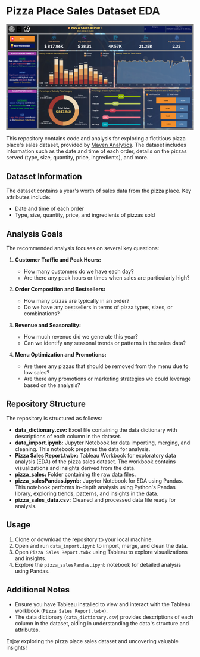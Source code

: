 # Pizza Place Sales Dataset EDA

<img src="./Home.png" alt="Home" align="center">

<br>

This repository contains code and analysis for exploring a fictitious pizza place's sales dataset, provided by [Maven Analytics](https://www.mavenanalytics.io/challenges/maven-pizza-challenge/4). The dataset includes information such as the date and time of each order, details on the pizzas served (type, size, quantity, price, ingredients), and more.

## Dataset Information

The dataset contains a year's worth of sales data from the pizza place. Key attributes include:

- Date and time of each order
- Type, size, quantity, price, and ingredients of pizzas sold

## Analysis Goals

The recommended analysis focuses on several key questions:

1. **Customer Traffic and Peak Hours:**
   - How many customers do we have each day?
   - Are there any peak hours or times when sales are particularly high?

2. **Order Composition and Bestsellers:**
   - How many pizzas are typically in an order?
   - Do we have any bestsellers in terms of pizza types, sizes, or combinations?

3. **Revenue and Seasonality:**
   - How much revenue did we generate this year?
   - Can we identify any seasonal trends or patterns in the sales data?

4. **Menu Optimization and Promotions:**
   - Are there any pizzas that should be removed from the menu due to low sales?
   - Are there any promotions or marketing strategies we could leverage based on the analysis?

## Repository Structure

The repository is structured as follows:

- **data_dictionary.csv:** Excel file containing the data dictionary with descriptions of each column in the dataset.
- **data_import.ipynb:** Jupyter Notebook for data importing, merging, and cleaning. This notebook prepares the data for analysis.
- **Pizza Sales Report.twbx:** Tableau Workbook for exploratory data analysis (EDA) of the pizza sales dataset. The workbook contains visualizations and insights derived from the data.
- **pizza_sales:** Folder containing the raw data files.
- **pizza_salesPandas.ipynb:** Jupyter Notebook for EDA using Pandas. This notebook performs in-depth analysis using Python's Pandas library, exploring trends, patterns, and insights in the data.
- **pizza_sales_data.csv:** Cleaned and processed data file ready for analysis.

## Usage

1. Clone or download the repository to your local machine.
2. Open and run `data_import.ipynb` to import, merge, and clean the data.
3. Open `Pizza Sales Report.twbx` using Tableau to explore visualizations and insights.
4. Explore the `pizza_salesPandas.ipynb` notebook for detailed analysis using Pandas.

## Additional Notes

- Ensure you have Tableau installed to view and interact with the Tableau workbook (`Pizza Sales Report.twbx`).
- The data dictionary (`data_dictionary.csv`) provides descriptions of each column in the dataset, aiding in understanding the data's structure and attributes.

Enjoy exploring the pizza place sales dataset and uncovering valuable insights!
